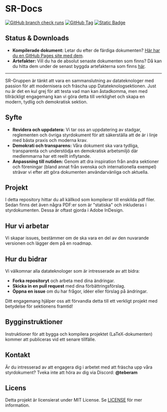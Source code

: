# SR-Docs

[![GitHub branch check runs](https://img.shields.io/github/check-runs/SR-Gruppen/styrdokument/main)](https://github.com/SR-Gruppen/styrdokument/actions/workflows/main.yml)
[![GitHub Tag](https://img.shields.io/github/v/tag/SR-Gruppen/styrdokument)](https://github.com/SR-Gruppen/styrdokument/tags)
[![Static Badge](https://img.shields.io/badge/Browse-latest-release?color=FF6615)](https://sr-gruppen.github.io/styrdokument/)



## Status & Downloads

- **Kompilerade dokument:** Letar du efter de färdiga dokumenten? [Här har du en GitHub Pages site med dem](https://sr-gruppen.github.io/styrdokument/).
- **Artefakter:** Vill du ha de absolut senaste dokumenten som finns? Då kan du hitta dem under de senast byggda artefakterna som finns [här](https://github.com/SR-Gruppen/styrdokument/actions/workflows/main.yml).

---

SR-Gruppen är tänkt att vara en sammanslutning av datateknologer med passion för att modernisera och fräscha upp Datateknologsektionen. Just nu är det en kul grej för att testa vad man kan åstadkomma, men med tillräckligt engagemang kan vi göra detta till verklighet och skapa en modern, tydlig och demokratisk sektion.

## Syfte
- **Revidera och uppdatera:** Vi tar oss an uppdatering av stadgar, reglementen och övriga styrdokument för att säkerställa att de är i linje med bästa praxis och moderna krav.
- **Demokrati och transparens:** Våra dokument ska vara tydliga, transparenta och understödja en demokratisk arbetsmiljö där medlemmarna har ett reellt inflytande.
- **Anpassning till nutiden:** Genom att dra inspiration från andra sektioner och föreningar (bland annat från svenska och internationella exempel) strävar vi efter att göra dokumenten användarvänliga och aktuella.

## Projekt
I detta repository hittar du all källkod som kompilerar till enskilda pdf filer. Sedan finns det även några PDF:er som är "statiska"
 och inkluderas i styrdokumenten. Dessa är oftast gjorda i Adobe InDesign.
 
## Hur vi arbetar
Vi skapar issues, bestämmer om de ska vara en del av den nuvarande versionen och lägger dem på en roadmap. 

## Hur du bidrar
Vi välkomnar alla datateknologer som är intresserade av att bidra:
- **Forka repositoryt** och arbeta med dina ändringar.
- **Skicka in en pull request** med dina förbättringsförslag.
- **Öppna en issue** om du har frågor, idéer eller förslag på ändringar.

Ditt engagemang hjälper oss att förvandla detta till ett verkligt projekt med betydelse för sektionens framtid!

## Bygginstruktioner
Instruktioner för att bygga och kompilera projektet (LaTeX-dokumenten) kommer att publiceras vid ett senare tillfälle.

## Kontakt
Är du intresserad av att engagera dig i arbetet med att fräscha upp våra styrdokument? Tveka inte att höra av dig via Discord: **@teberam**

## Licens
Detta projekt är licensierat under MIT License. Se [LICENSE](LICENSE) för mer information.
